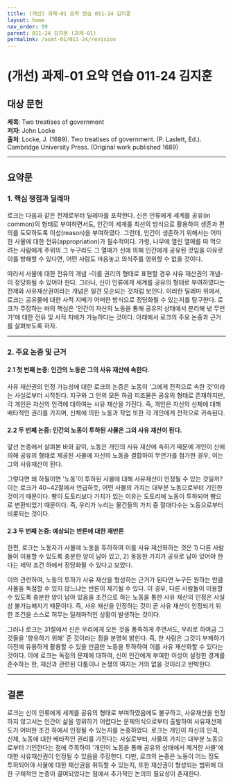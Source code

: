 ```yaml
---
title: (개선) 과제-01 요약 연습 011-24 김지훈
layout: home
nav_order: 99
parent: 011-24 김지훈 (과제-01)
permalink: /asmt-01/011-24/revision
---
```


# (개선) 과제-01 요약 연습 011-24 김지훈 

## 대상 문헌  
**제목**: Two treatises of government  
**저자**: John Locke  
**출처**: Locke, J. (1689). Two treatises of government. (P. Laslett, Ed.). Cambridge University Press. (Original work published 1689)

---

## 요약문  

### 1. 핵심 쟁점과 딜레마  
로크는 다음과 같은 전제로부터 딜레마를 포착한다. 신은 인류에게 세계를 공유(in common)의 형태로 부여하면서도, 인간이 세계를 최선의 방식으로 활용하여 생존과 편의를 도모하도록 이성(reason)을 부여하였다. 그런데, 인간이 생존하기 위해서는 어떠한 사물에 대한 전유(appropriation)가 필수적이다. 가령, 나무에 열린 열매를 따 먹으려는 사람에게 주위의 그 누구라도 그 열매가 신에 의해 인간에게 공유된 것임을 이유로 이를 방해할 수 있다면, 어떤 사람도 마음놓고 의식주를 영위할 수 없을 것이다. 

따라서 사물에 대한 전유의 개념 -이를 권리의 형태로 표현할 경우 사유 재산권의 개념- 이 정당화될 수 있어야 한다. 그러나, 신이 인류에게 세계를 공유의 형태로 부여하였다는 전제와 사유재산권이라는 개념은 일견 모순되는 것처럼 보인다. 이러한 딜레마 위에서, 로크는 공유물에 대한 사적 지배가 어떠한 방식으로 정당화될 수 있는지를 탐구한다. 로크가 주장하는 바의 핵심은 '인간이 자신의 노동을 통해 공유의 상태에서 분리해 낸 무언가'에 대한 전유 및 사적 지배가 가능하다는 것이다. 아래에서 로크의 주요 논증과 근거를 살펴보도록 하자.

---

### 2. 주요 논증 및 근거  

#### 2.1 첫 번째 논증: 인간의 노동은 그의 사유 재산에 속한다. 

사유 재산권의 인정 가능성에 대한 로크의 논증은 노동이 '그에게 전적으로 속한 것'이라는 사실로부터 시작된다. 지구와 그 안의 모든 하급 피조물은 공유의 형태로 존재하지만, 각 개인은 자신의 인격에 대하여는 사유 재산을 가진다. 즉, 개인은 자신의 신체에 대해 배타적인 권리를 가지며, 신체에 의한 노동과 작업 또한 각 개인에게 전적으로 귀속된다. 

#### 2.2 두 번째 논증: 인간의 노동이 투하된 사물은 그의 사유 재산이 된다. 

앞선 논증에서 살펴본 바와 같이, 노동은 개인의 사유 재산에 속하기 때문에 개인이 신에 의해 공유의 형태로 제공된 사물에 자신의 노동을 결합하여 무언가를 첨가한 경우, 이는 그의 사유재산이 된다. 

그렇다면 왜 하필이면 '노동'이 투하된 사물에 대해 사유재산이 인정될 수 있는 것일까? 이는 로크가 40~42절에서 언급하듯, 어떤 사물의 가치는 대부분 노동으로부터 기인한 것이기 때문이다. 빵이 도토리보다 가치가 있는 이유는 도토리에 노동이 투하되어 빵으로 변환되었기 때문이다. 즉, 우리가 누리는 물건들의 가치 중 절대다수는 노동으로부터 비롯되는 것이다. 

#### 2.3 두 번째 논증: 예상되는 반론에 대한 재반론 

한편, 로크는 노동자가 사물에 노동을 투하하여 이를 사유 재산화하는 것은 1) 다른 사람들이 이용할 수 있도록 충분한 양이 남아 있고, 2) 동등한 가치가 공유로 남아 있어야 한다는 제약 조건 하에서 정당화될 수 있다고 보았다. 

이와 관련하여, 노동의 투하가 사유 재산을 형성하는 근거가 된다면 누구든 원하는 만큼 사물을 독점할 수 있지 않느냐는 반론이 제기될 수 있다. 이 경우, 다른 사람들이 이용할 수 있도록 충분한 양이 남아 있음을 조건으로 하는 노동을 통한 사유 재산의 인정은 사실상 불가능해지기 때문이다. 즉, 사유 재산을 인정하는 것이 곧 사유 재산이 인정되기 위한 조건을 스스로 허무는 딜레마적인 상황이 발생하는 것이다.

그러나 로크는 31절에서 신은 우리에게 모든 것을 풍족하게 주면서도, 우리로 하여금 그것들을 '향유하기 위해' 준 것이라는 점을 분명히 밝힌다. 즉, 한 사람은 그것이 부패하기 이전에 유용하게 활용할 수 있을 만큼만 노동을 투하하여 이를 사유 재산화할 수 있다는 것이다. 이에 로크는 독점의 문제에 대하여, 신이 인간에게 부여한 이성이 설정한 경계를 준수하는 한, 재산과 관련된 다툼이나 논쟁의 여지는 거의 없을 것이라고 반박한다. 

---

## 결론  

로크는 신이 인류에게 세계를 공유의 형태로 부여하였음에도 불구하고, 사유재산을 인정하지 않고서는 인간이 삶을 영위하기 어렵다는 문제의식으로부터 출발하여 사유재산제도가 어떠한 조건 하에서 인정될 수 있는지를 논증하였다. 로크는 개인이 자신의 인격, 신체, 노동에 대한 배타적인 권리를 가진다는 사실로부터, 사물의 가치는 대부분 노동으로부터 기인한다는 점에 주목하여 '개인이 노동을 통해 공유의 상태에서 제거한 사물'에 대한 사유재산권이 인정될 수 있음을 주장한다. 다만, 로크의 논증은 노동이 어느 정도 투하되어야 사물에 대한 재산권을 취득할 수 있는지, 또한 재산권이 형성되는 범위에 대한 구체적인 논증이 결여되었다는 점에서 추가적인 논의의 필요성이 존재한다. 

